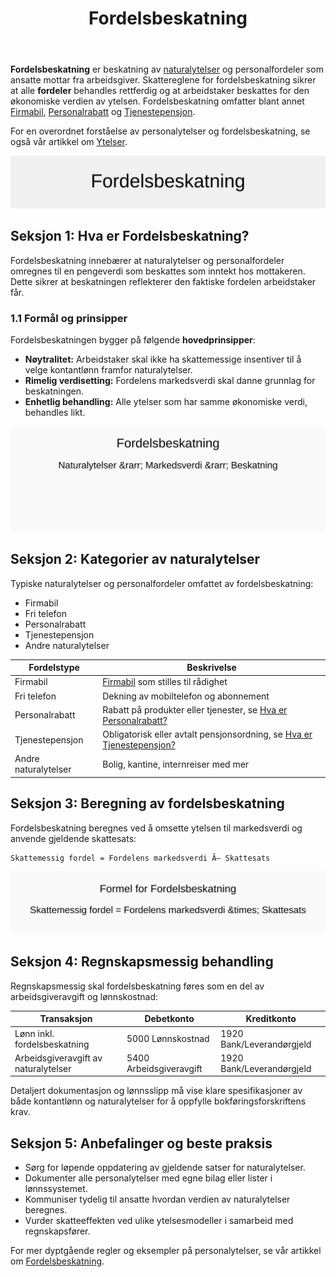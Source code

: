 ﻿---
title: "Fordelsbeskatning"
seoTitle: "Fordelsbeskatning"
description: '**Fordelsbeskatning** er beskatning av [naturalytelser](/blogs/regnskap/naturalytelser "Naturalytelser i Norsk Regnskap: Guide til Naturlige Ytelser og Beskatni...'
---

**Fordelsbeskatning** er beskatning av [naturalytelser](/blogs/regnskap/naturalytelser "Naturalytelser i Norsk Regnskap: Guide til Naturlige Ytelser og Beskatning") og personalfordeler som ansatte mottar fra arbeidsgiver. Skattereglene for fordelsbeskatning sikrer at alle **fordeler** behandles rettferdig og at arbeidstaker beskattes for den økonomiske verdien av ytelsen. Fordelsbeskatning omfatter blant annet [Firmabil](/blogs/regnskap/firmabil "Firmabil - Regnskapsføring og Skattebehandling"), [Personalrabatt](/blogs/regnskap/hva-er-personalrabatt "Hva er Personalrabatt? Skatteplikt og Regnskapsføring") og [Tjenestepensjon](/blogs/regnskap/hva-er-tjenestepensjon "Hva er Tjenestepensjon? Regulering og Regnskapsføring").

For en overordnet forståelse av personalytelser og fordelsbeskatning, se også vår artikkel om [Ytelser](/blogs/regnskap/hva-er-ytelse "Hva er Ytelse? Definisjon og Regnskapsføring").

![Fordelsbeskatning Konsept](fordelsbeskatning-image.svg)

## Seksjon 1: Hva er Fordelsbeskatning?

Fordelsbeskatning innebærer at naturalytelser og personalfordeler omregnes til en pengeverdi som beskattes som inntekt hos mottakeren. Dette sikrer at beskatningen reflekterer den faktiske fordelen arbeidstaker får.

### 1.1 Formål og prinsipper

Fordelsbeskatningen bygger på følgende **hovedprinsipper**:

* **Nøytralitet:** Arbeidstaker skal ikke ha skattemessige insentiver til å velge kontantlønn framfor naturalytelser.
* **Rimelig verdisetting:** Fordelens markedsverdi skal danne grunnlag for beskatningen.
* **Enhetlig behandling:** Alle ytelser som har samme økonomiske verdi, behandles likt.

![Fordelsbeskatning Konseptdiagram](fordelsbeskatning-konsept.svg)

## Seksjon 2: Kategorier av naturalytelser

Typiske naturalytelser og personalfordeler omfattet av fordelsbeskatning:

* Firmabil
* Fri telefon
* Personalrabatt
* Tjenestepensjon
* Andre naturalytelser

| **Fordelstype**             | **Beskrivelse**                                                                                             |
|-----------------------------|-------------------------------------------------------------------------------------------------------------|
| Firmabil                    | [Firmabil](/blogs/regnskap/firmabil "Firmabil - Regnskapsføring og Skattebehandling") som stilles til rådighet |
| Fri telefon                 | Dekning av mobiltelefon og abonnement                                                                        |
| Personalrabatt              | Rabatt på produkter eller tjenester, se [Hva er Personalrabatt?](/blogs/regnskap/hva-er-personalrabatt "Hva er Personalrabatt? Skatteplikt og Regnskapsføring") |
| Tjenestepensjon             | Obligatorisk eller avtalt pensjonsordning, se [Hva er Tjenestepensjon?](/blogs/regnskap/hva-er-tjenestepensjon "Hva er Tjenestepensjon? Regulering og Regnskapsføring") |
| Andre naturalytelser        | Bolig, kantine, internreiser med mer                                                                       |

## Seksjon 3: Beregning av fordelsbeskatning

Fordelsbeskatning beregnes ved å omsette ytelsen til markedsverdi og anvende gjeldende skattesats:

```
Skattemessig fordel = Fordelens markedsverdi Ã— Skattesats
```

![Beregning av Fordelsbeskatning](fordelsbeskatning-beregning.svg)

## Seksjon 4: Regnskapsmessig behandling

Regnskapsmessig skal fordelsbeskatning føres som en del av arbeidsgiveravgift og lønnskostnad:

| **Transaksjon**                   | **Debetkonto**             | **Kreditkonto**               |
|-----------------------------------|----------------------------|------------------------------|
| Lønn inkl. fordelsbeskatning      | 5000 Lønnskostnad           | 1920 Bank/Leverandørgjeld     |
| Arbeidsgiveravgift av naturalytelser | 5400 Arbeidsgiveravgift       | 1920 Bank/Leverandørgjeld     |

Detaljert dokumentasjon og lønnsslipp må vise klare spesifikasjoner av både kontantlønn og naturalytelser for å oppfylle bokføringsforskriftens krav.

## Seksjon 5: Anbefalinger og beste praksis

* Sørg for løpende oppdatering av gjeldende satser for naturalytelser.
* Dokumenter alle personalytelser med egne bilag eller lister i lønnssystemet.
* Kommuniser tydelig til ansatte hvordan verdien av naturalytelser beregnes.
* Vurder skatteeffekten ved ulike ytelsesmodeller i samarbeid med regnskapsfører.

For mer dyptgående regler og eksempler på personalytelser, se vår artikkel om [Fordelsbeskatning](/blogs/regnskap/fordelsbeskatning "Fordelsbeskatning - Skattemessige regler for Naturalytelser og Personalfordeler").











